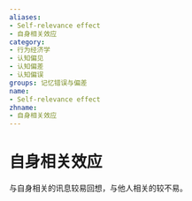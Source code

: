 ```yaml
---
aliases:
- Self-relevance effect
- 自身相关效应
category:
- 行为经济学
- 认知偏见
- 认知偏差
- 认知偏误
groups: 记忆错误与偏差
name:
- Self-relevance effect
zhname:
- 自身相关效应
---
```


# 自身相关效应

与自身相关的讯息较易回想，与他人相关的较不易。
